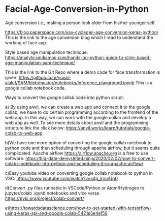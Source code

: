 # Facial-Age-Conversion-in-Python
Age conversion i.e., making a person look older from his/her younger self.

https://blog.paperspace.com/use-cyclegan-age-conversion-keras-python/
This is the link to the age conversion blog which I read to understand the working of face app.

Style based age manipulation technique:
https://analyticsindiamag.com/hands-on-python-guide-to-style-based-age-manipulation-sam-technique/

This is the link to the Git Repo where a demo code for face transformation is given:
https://github.com/yuval-alaluf/SAM/blob/master/notebooks/inference_playground.ipynb
This is a google collab notebook code.



Ways to convert the google collab code into python script:

a) By using anvil, we can create a web app and connect it to the google collab, we have to do certain programming according to the frontend of the web app. In this way, we can work with the google collab and develop a web app as well. To see more details about anvil and the programming structure link the click below: 
https://anvil.works/learn/tutorials/google-colab-to-web-app

b)We have one more option of converting the google collab notebook to python code and then scheduling through apache airflow, but it seems quite complicated. Apache airflow https://airflow.apache.org is a free to use software.
https://big-data-demystified.ninja/2020/02/02/how-to-convert-colabs-notebook-into-python-and-scheduling-it-in-apache-airflow/

c)Easy youtube video on converting google collab notebook to python in VSC:
https://www.youtube.com/watch?v=s4g_krovUp0

d)Convert .py files runnable in VSCode/Python or Atom/Hydrogen to jupyter/colab .ipynb notebooks and vice versa
https://pypi.org/project/colab-convert/

e)https://towardsdatascience.com/how-to-set-started-with-tensorflow-using-keras-api-and-google-colab-5421e5e4ef56
